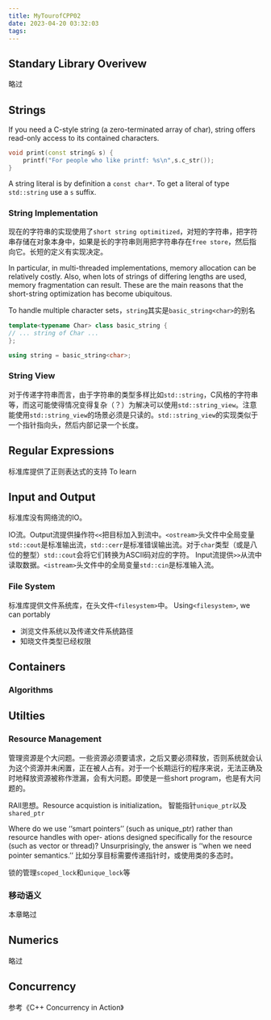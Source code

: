 ```yaml
---
title: MyTourofCPP02
date: 2023-04-20 03:32:03
tags:
---
```



## Standary Library Overivew

略过

<!-- more -->

## Strings

If you need a C-style string (a zero-terminated array of char), string offers read-only access to its contained characters.

```cpp
void print(const string& s) {
    printf("For people who like printf: %s\n",s.c_str());
}
```

A string literal is by definition a `const char*`. To get a literal of type `std::string` use a `s` suffix.

### String Implementation

现在的字符串的实现使用了`short string optimitized`，对短的字符串，把字符串存储在对象本身中，如果是长的字符串则用把字符串存在`free store`，然后指向它。长短的定义有实现决定。

In particular, in multi-threaded implementations, memory allocation can be relatively costly. Also, when lots of strings of differing lengths are used, memory fragmentation can result. These are the main reasons that the short-string optimization has become ubiquitous.

To handle multiple character sets，`string`其实是`basic_string<char>`的别名

```cpp
template<typename Char> class basic_string {
// ... string of Char ... 
};

using string = basic_string<char>;
```

### String View

对于传递字符串而言，由于字符串的类型多样比如`std::string`，C风格的字符串等，而这可能使得情况变得复杂（？）为解决可以使用`std::string_view`。注意能使用`std::string_view`的场景必须是只读的。`std::string_view`的实现类似于一个指针指向头，然后内部记录一个长度。

## Regular Expressions

标准库提供了正则表达式的支持
To learn

## Input and Output

标准库没有网络流的IO。

IO流。Output流提供操作符`<<`把目标加入到流中。`<ostream>`头文件中全局变量`std::cout`是标准输出流，`std::cerr`是标准错误输出流。对于`char`类型（或是八位的整型）`std::cout`会将它们转换为ASCII码对应的字符。
Input流提供`>>`从流中读取数据。`<istream>`头文件中的全局变量`std::cin`是标准输入流。

### File System

标准库提供文件系统库，在头文件`<filesystem>`中。
Using`<filesystem>`, we can portably

* 浏览文件系统以及传递文件系统路径
* 知晓文件类型已经权限

## Containers

### Algorithms

## Utilties

### Resource Management

管理资源是个大问题。一些资源必须要请求，之后又要必须释放，否则系统就会认为这个资源并未闲置，正在被人占有。对于一个长期运行的程序来说，无法正确及时地释放资源被称作泄漏，会有大问题。即使是一些short program，也是有大问题的。

RAII思想。Resource acquistion is initialization。
智能指针`unique_ptr`以及`shared_ptr`

Where do we use ‘‘smart pointers’’ (such as unique_ptr) rather than resource handles with oper- ations designed specifically for the resource (such as vector or thread)? Unsurprisingly, the answer is ‘‘when we need pointer semantics.’’
比如分享目标需要传递指针时，或使用类的多态时。

锁的管理`scoped_lock`和`unique_lock`等

### 移动语义

本章略过

## Numerics

略过

## Concurrency

参考《C++ Concurrency in Action》
